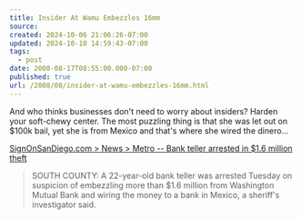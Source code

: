 ```yaml
---
title: Insider At Wamu Embezzles 16mm
source: 
created: 2024-10-06 21:06:26-07:00
updated: 2024-10-10 14:59:43-07:00
tags:
  - post
date: 2008-08-17T08:55:00.000-07:00
published: true
url: /2008/08/insider-at-wamu-embezzles-16mm.html
---
```



And who thinks businesses don't need to worry about insiders? Harden your soft-chewy center. The most puzzling thing is that she was let out on $100k bail, yet she is from Mexico and that's where she wired the dinero...  
  
[SignOnSanDiego.com > News > Metro -- Bank teller arrested in $1.6 million theft](http://www.signonsandiego.com/news/metro/20080807-0724-1bo07tellerarrested.html)  

> SOUTH COUNTY: A 22-year-old bank teller was arrested Tuesday on suspicion of embezzling more than $1.6 million from Washington Mutual Bank and wiring the money to a bank in Mexico, a sheriff's investigator said.